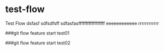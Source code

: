 test-flow
=========

Test Flow
dsfasf
sdfsdfsff 
sdfasfasffffffffffffffffff eeeeeeeeeeee rrrrrrrrrrrr 

###git flow feature start test01

###git flow feature start test02